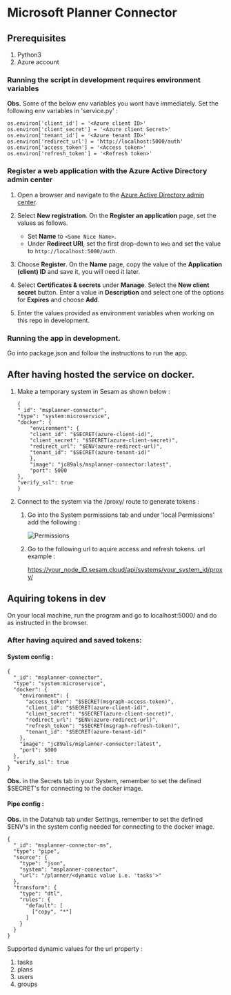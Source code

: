 # Microsoft Planner Connector

## Prerequisites

1. Python3
2. Azure account

### Running the script in development requires environment variables
**Obs.** Some of the below env variables you wont have immediately.
Set the following env variables in 'service.py' :
```
os.environ['client_id'] = '<Azure client ID>'
os.environ['client_secret'] = '<Azure client Secret>'
os.environ['tenant_id'] = '<Azure tenant ID>'
os.environ['redirect_url'] = 'http://localhost:5000/auth'
os.environ['access_token'] = '<Access token>'
os.environ['refresh_token'] = '<Refresh token>'
````

### Register a web application with the Azure Active Directory admin center

1. Open a browser and navigate to the [Azure Active Directory admin center](https://aad.portal.azure.com).

2. Select **New registration**. On the **Register an application** page, set the values as follows.

    - Set **Name** to `<Some Nice Name>`.
    - Under **Redirect URI**, set the first drop-down to `Web` and set the value to `http://localhost:5000/auth`.

3. Choose **Register**. On the **Name** page, copy the value of the **Application (client) ID** and save it, you will need it later.

4. Select **Certificates & secrets** under **Manage**. Select the **New client secret** button. Enter a value in **Description** and select one of the options for **Expires** and choose **Add**.

5. Enter the values provided as environment variables when working on this repo in development.

### Running the app in development.

Go into package.json and follow the instructions to run the app.

## After having hosted the service on docker.

1. Make a temporary system in Sesam as shown below :
    ```
    {
    "_id": "msplanner-connector",
    "type": "system:microservice",
    "docker": {
        "environment": {
        "client_id": "$SECRET(azure-client-id)",
        "client_secret": "$SECRET(azure-client-secret)",
        "redirect_url": "$ENV(azure-redirect-url)",
        "tenant_id": "$SECRET(azure-tenant-id)"
        },
        "image": "jc89als/msplanner-connector:latest",
        "port": 5000
    },
    "verify_ssl": true
    }
    ```

2. Connect to the system via the /proxy/ route to generate tokens :

    1. Go into the System permissions tab and under 'local Permissions' add the following :

        ![Permissions](Permissions.png)

    2. Go to the following url to aquire access and refresh tokens.
        url example :

        https://your_node_ID.sesam.cloud/api/systems/your_system_id/proxy/

## Aquiring tokens in dev

On your local machine, run the program and go to localhost:5000/ and do as instructed in the browser.

### After having aquired and saved tokens:

#### System config :
```
{
  "_id": "msplanner-connector",
  "type": "system:microservice",
  "docker": {
    "environment": {
      "access_token": "$SECRET(msgraph-access-token)",
      "client_id": "$SECRET(azure-client-id)",
      "client_secret": "$SECRET(azure-client-secret)",
      "redirect_url": "$ENV(azure-redirect-url)",
      "refresh_token": "$SECRET(msgraph-refresh-token)",
      "tenant_id": "$SECRET(azure-tenant-id)"
    },
    "image": "jc89als/msplanner-connector:latest",
    "port": 5000
  },
  "verify_ssl": true
}

```
**Obs.** in the Secrets tab in your System, remember to set the defined $SECRET's for connecting to the docker image.

#### Pipe config :

**Obs.** in the Datahub tab under Settings, remember to set the defined $ENV's in the system config needed for connecting to the docker image.
```
{
  "_id": "msplanner-connector-ms",
  "type": "pipe",
  "source": {
    "type": "json",
    "system": "msplanner-connector",
    "url": "/planner/<dynamic value i.e. 'tasks'>"
  },
  "transform": {
    "type": "dtl",
    "rules": {
      "default": [
        ["copy", "*"]
      ]
    }
  }
}
```

Supported dynamic values for the url property :
1. tasks
2. plans
3. users
4. groups